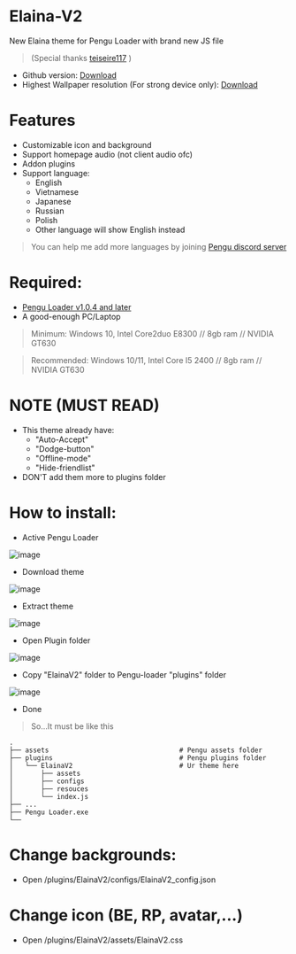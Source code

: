 # Elaina-V2
New Elaina theme for Pengu Loader with brand new JS file
> (Special thanks [teiseire117](https://github.com/Elaina69/Elaina-V2/releases) )

 - Github version: [Download](https://github.com/Elaina69/Elaina-V2/releases)
 - Highest Wallpaper resolution (For strong device only): [Download](https://drive.google.com/drive/folders/1wvNF18fM9QkzE-a0aBDvJQjB36lWcFbU?usp=sharing)

# Features
 - Customizable icon and background
 - Support homepage audio (not client audio ofc)
 - Addon plugins
 - Support language:
   + English
   + Vietnamese
   + Japanese
   + Russian
   + Polish
   + Other language will show English instead

> You can help me add more languages by joining [Pengu discord server](https://chat.pengu.lol/)

# Required: 
 - [Pengu Loader v1.0.4 and later](https://github.com/PenguLoader/PenguLoader/releases)
 - A good-enough PC/Laptop

> Minimum: Windows 10, Intel Core2duo E8300 // 8gb ram // NVIDIA GT630

> Recommended: Windows 10/11, Intel Core I5 2400 // 8gb ram // NVIDIA GT630

# NOTE (MUST READ)
 - This theme already have:
   + "Auto-Accept"
   + "Dodge-button"
   + "Offline-mode"
   + "Hide-friendlist"
 - DON'T add them more to plugins folder
 
# How to install:
 - Active Pengu Loader
 
 ![image](https://user-images.githubusercontent.com/94338907/232275600-d2917ec3-62a8-4f16-8411-6750ccf2c43b.png)

 - Download theme
 
 ![image](https://user-images.githubusercontent.com/94338907/232275789-b12cf894-f4c5-4dd7-aeab-5a24ffc6f60a.png)

 - Extract theme
 
 ![image](https://user-images.githubusercontent.com/94338907/232275874-139dddc4-b01f-4566-8dbe-8890a6b6ea22.png)

 - Open Plugin folder
 
 ![image](https://user-images.githubusercontent.com/94338907/232275976-27399264-dc6d-49a2-a98a-f07fd991d0fd.png)

 - Copy "ElainaV2" folder to Pengu-loader "plugins" folder
 
 ![image](https://user-images.githubusercontent.com/94338907/232276082-a397e90f-d7bc-4c35-b0ce-3822a66f0667.png)

 - Done
 > So...It must be like this
 
    .
    ├── assets                                 # Pengu assets folder
    ├── plugins                                # Pengu plugins folder
    │   └── ElainaV2                           # Ur theme here
    │       ├── assets
    │       ├── configs
    │       ├── resouces
    │       └── index.js
    ├── ...
    ├── Pengu Loader.exe
    └──

# Change backgrounds:
 - Open /plugins/ElainaV2/configs/ElainaV2_config.json
 
# Change icon (BE, RP, avatar,...)
 - Open /plugins/ElainaV2/assets/ElainaV2.css
